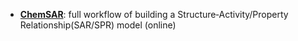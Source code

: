 - **[ChemSAR](http://chemsar.scbdd.com/)**: full workflow of building a Structure‑Activity/Property Relationship(SAR/SPR) model (online)
